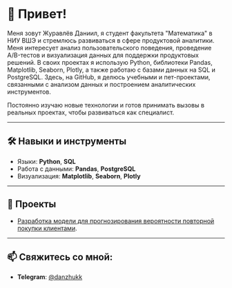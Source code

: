 # 👋 Привет!

Меня зовут Журавлёв Даниил, я студент факультета "Математика" в НИУ ВШЭ и стремлюсь развиваться в сфере продуктовой аналитики. Меня интересует анализ пользовательского поведения, проведение A/B-тестов и визуализация данных для поддержки продуктовых решений. В своих проектах я использую Python, библиотеки Pandas, Matplotlib, Seaborn, Plotly, а также работаю с базами данных на SQL и PostgreSQL. Здесь, на GitHub, я делюсь учебными и пет-проектами, связанными с анализом данных и построением аналитических инструментов.

Постоянно изучаю новые технологии и готов принимать вызовы в реальных проектах, чтобы развиваться как специалист.

---

## 🛠 Навыки и инструменты

- Языки: **Python**, **SQL**
- Работа с данными: **Pandas**, **PostgreSQL**
- Визуализация: **Matplotlib**, **Seaborn**, **Plotly**

---

## 📂 Проекты

- [Разработка модели для прогнозирования вероятности повторной покупки клиентами](https://github.com/danzhukk/project-clusters).

---

## 📫 Свяжитесь со мной:

- **Telegram**: [@danzhukk](https://t.me/danzhukk)
